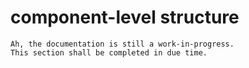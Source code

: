 # component-level structure

```
Ah, the documentation is still a work-in-progress.
This section shall be completed in due time.
```
